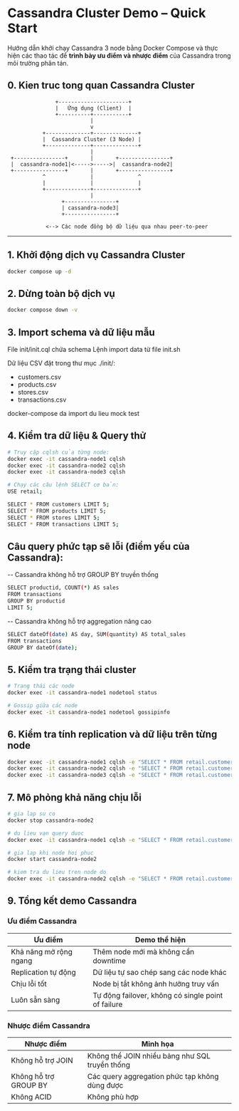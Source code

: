 # Cassandra Cluster Demo – Quick Start

Hướng dẫn khởi chạy Cassandra 3 node bằng Docker Compose và thực hiện các thao tác để **trình bày ưu điểm và nhược điểm** của Cassandra trong môi trường phân tán.

## 0. Kien truc tong quan Cassandra Cluster


                   +----------------------+
                   |   Ứng dụng (Client)  |
                   +----------+-----------+
                              |
                              v
               +--------------+--------------+
               |  Cassandra Cluster (3 Node) |
               +--------------+--------------+
                              |
     +----------------+       |       +----------------+
     |  cassandra-node1|<----->----->|  cassandra-node2|
     +----------------+       |       +----------------+
               ^              |              ^
               |              |              |
               +--------------+--------------+
                              |
                     +----------------+
                     | cassandra-node3|
                     +----------------+

                <--> Các node đồng bộ dữ liệu qua nhau peer-to-peer

---

## 1. Khởi động dịch vụ Cassandra Cluster

```bash
docker compose up -d
```

##  2. Dừng toàn bộ dịch vụ

```bash
docker compose down -v
```

## 3. Import schema và dữ liệu mẫu
File init/init.cql chứa schema
Lệnh import data từ file init.sh

Dữ liệu CSV đặt trong thư mục ./init/:
- customers.csv
- products.csv
- stores.csv
- transactions.csv

docker-compose da import du lieu mock test


## 4. Kiểm tra dữ liệu & Query thử
```bash
# Truy cập cqlsh của từng node:
docker exec -it cassandra-node1 cqlsh
docker exec -it cassandra-node2 cqlsh
docker exec -it cassandra-node3 cqlsh

# Chạy các câu lệnh SELECT cơ bản:
USE retail;

SELECT * FROM customers LIMIT 5;
SELECT * FROM products LIMIT 5;
SELECT * FROM stores LIMIT 5;
SELECT * FROM transactions LIMIT 5;
```

## Câu query phức tạp sẽ lỗi (điểm yếu của Cassandra):
-- Cassandra không hỗ trợ GROUP BY truyền thống

```bash
SELECT productid, COUNT(*) AS sales
FROM transactions
GROUP BY productid
LIMIT 5;
```
-- Cassandra không hỗ trợ aggregation nâng cao

```bash
SELECT dateOf(date) AS day, SUM(quantity) AS total_sales
FROM transactions
GROUP BY dateOf(date);
```



## 5. Kiểm tra trạng thái cluster

```bash
# Trạng thái các node
docker exec -it cassandra-node1 nodetool status

# Gossip giữa các node
docker exec -it cassandra-node1 nodetool gossipinfo

```

## 6. Kiểm tra tính replication và dữ liệu trên từng node

```bash
docker exec -it cassandra-node1 cqlsh -e "SELECT * FROM retail.customers LIMIT 3;"
docker exec -it cassandra-node2 cqlsh -e "SELECT * FROM retail.customers LIMIT 3;"
docker exec -it cassandra-node3 cqlsh -e "SELECT * FROM retail.customers LIMIT 3;"

```

## 7. Mô phỏng khả năng chịu lỗi

```bash
# gia lap su co
docker stop cassandra-node2

# du lieu van query duoc
docker exec -it cassandra-node1 cqlsh -e "SELECT * FROM retail.customers LIMIT 3;"

# gia lap khi node hoi phuc
docker start cassandra-node2

# kiem tra du lieu tren node do
docker exec -it cassandra-node2 cqlsh -e "SELECT * FROM retail.customers LIMIT 3;"

```

## 9. Tổng kết demo Cassandra

### Ưu điểm Cassandra

| Ưu điểm                    | Demo thể hiện                                         |
|----------------------------|-------------------------------------------------------|
| Khả năng mở rộng ngang     | Thêm node mới mà không cần downtime                   |
| Replication tự động        | Dữ liệu tự sao chép sang các node khác                |
| Chịu lỗi tốt               | Node bị tắt không ảnh hưởng truy vấn                  |
| Luôn sẵn sàng              | Tự động failover, không có single point of failure    |

### Nhược điểm Cassandra

| Nhược điểm                 | Minh họa                                               |
|----------------------------|--------------------------------------------------------|
| Không hỗ trợ JOIN          | Không thể JOIN nhiều bảng như SQL truyền thống         |
| Không hỗ trợ GROUP BY      | Các query aggregation phức tạp không dùng được         |
| Không ACID                 | Không phù hợp       |
